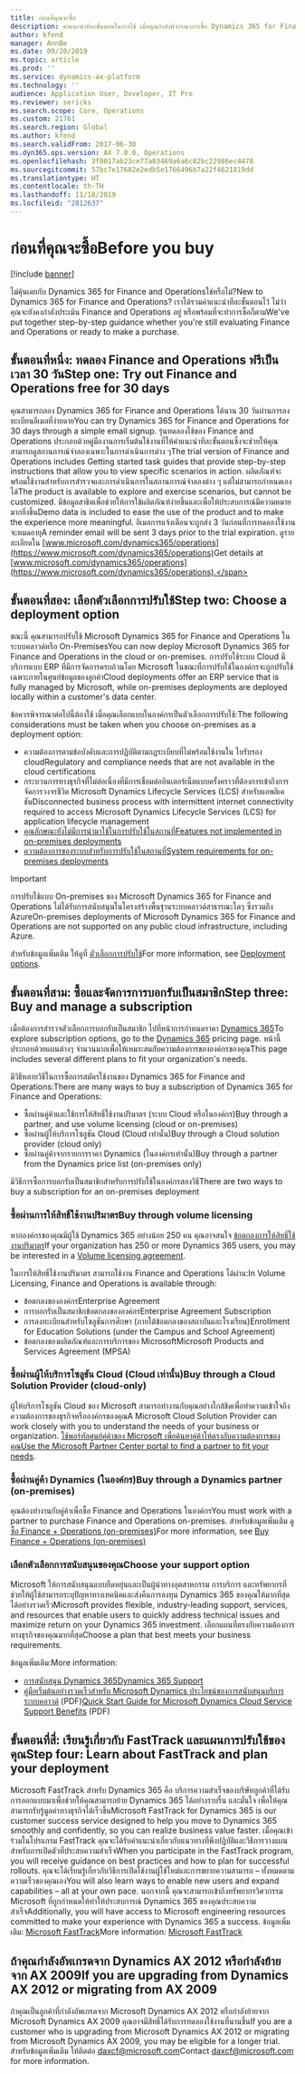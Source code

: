 ```yaml
---
title: ก่อนที่คุณจะซื้อ
description: คำแนะนำทีละขั้นตอนในการใช้ เมื่อคุณกำลังพิจารณาการซื้อ Dynamics 365 for Finance and Operations
author: kfend
manager: AnnBe
ms.date: 09/20/2019
ms.topic: article
ms.prod: ''
ms.service: dynamics-ax-platform
ms.technology: ''
audience: Application User, Developer, IT Pro
ms.reviewer: sericks
ms.search.scope: Core, Operations
ms.custom: 21761
ms.search.region: Global
ms.author: kfend
ms.search.validFrom: 2017-06-30
ms.dyn365.ops.version: AX 7.0.0, Operations
ms.openlocfilehash: 3f8017ab23ce77a03469a6a6c82bc22986ec4478
ms.sourcegitcommit: 57bc7e17682e2edb5e1766496b7a22f4621819dd
ms.translationtype: HT
ms.contentlocale: th-TH
ms.lasthandoff: 11/18/2019
ms.locfileid: "2812637"
---
```

# <a name="before-you-buy"></a><span data-ttu-id="f1087-103">ก่อนที่คุณจะซื้อ</span><span class="sxs-lookup"><span data-stu-id="f1087-103">Before you buy</span></span>

[!include [banner](../includes/banner.md)]

<span data-ttu-id="f1087-104">ไม่คุ้นเคยกับ Dynamics 365 for Finance and Operationsใช่หรือไม่?</span><span class="sxs-lookup"><span data-stu-id="f1087-104">New to Dynamics 365 for Finance and Operations?</span></span> <span data-ttu-id="f1087-105">เราได้รวมคำแนะนำทีละขั้นตอนไว้ ไม่ว่าคุณจะยังคงกำลังประเมิน Finance and Operations อยู่ หรือพร้อมที่จะทำการซื้อก็ตาม</span><span class="sxs-lookup"><span data-stu-id="f1087-105">We've put together step-by-step guidance whether you're still evaluating Finance and Operations or ready to make a purchase.</span></span>

## <a name="step-one-try-out-finance-and-operations-free-for-30-days"></a><span data-ttu-id="f1087-106">ขั้นตอนที่หนึ่ง: ทดลอง Finance and Operations ฟรีเป็นเวลา 30 วัน</span><span class="sxs-lookup"><span data-stu-id="f1087-106">Step one: Try out Finance and Operations free for 30 days</span></span>

<span data-ttu-id="f1087-107">คุณสามารถลอง Dynamics 365 for Finance and Operations ได้นาน 30 วันผ่านการลงทะเบียนอีเมลที่ง่ายดาย</span><span class="sxs-lookup"><span data-stu-id="f1087-107">You can try Dynamics 365 for Finance and Operations for 30 days through a simple email signup.</span></span> <span data-ttu-id="f1087-108">รุ่นทดลองใช้ของ Finance and Operations ประกอบด้วยคู่มืองานการเริ่มต้นใช้งานที่ให้คำแนะนำทีละขั้นตอนซึ่งจะช่วยให้คุณสามารถดูสถานการณ์จำลองเฉพาะในการดำเนินการต่าง ๆ</span><span class="sxs-lookup"><span data-stu-id="f1087-108">The trial version of Finance and Operations includes Getting started task guides that provide step-by-step instructions that allow you to view specific scenarios in action.</span></span> <span data-ttu-id="f1087-109">ผลิตภัณฑ์จะพร้อมใช้งานสำหรับการสำรวจและการดำเนินการในสถานการณ์จำลองต่าง ๆ แต่ไม่สามารถกำหนดเองได้</span><span class="sxs-lookup"><span data-stu-id="f1087-109">The product is available to explore and exercise scenarios, but cannot be customized.</span></span> <span data-ttu-id="f1087-110">มีข้อมูลสาธิตเพื่อช่วยให้การใช้ผลิตภัณฑ์ง่ายขึ้นและเพื่อให้ประสบการณ์มีความหมายมากยิ่งขึ้น</span><span class="sxs-lookup"><span data-stu-id="f1087-110">Demo data is included to ease the use of the product and to make the experience more meaningful.</span></span> <span data-ttu-id="f1087-111">อีเมลการแจ้งเตือนจะถูกส่ง 3 วันก่อนที่การทดลองใช้งานจะหมดอายุ</span><span class="sxs-lookup"><span data-stu-id="f1087-111">A reminder email will be sent 3 days prior to the trial expiration.</span></span> <span data-ttu-id="f1087-112">ดูรายละเอียดใน [www.microsoft.com/dynamics365/operations](https://www.microsoft.com/dynamics365/operations)</span><span class="sxs-lookup"><span data-stu-id="f1087-112">Get details at [www.microsoft.com/dynamics365/operations](https://www.microsoft.com/dynamics365/operations).</span></span>

## <a name="step-two-choose-a-deployment-option"></a><span data-ttu-id="f1087-113">ขั้นตอนที่สอง: เลือกตัวเลือกการปรับใช้</span><span class="sxs-lookup"><span data-stu-id="f1087-113">Step two: Choose a deployment option</span></span>

<span data-ttu-id="f1087-114">ขณะนี้ คุณสามารถปรับใช้ Microsoft Dynamics 365 for Finance and Operations ในระบบคลาวด์หรือ On-Premises</span><span class="sxs-lookup"><span data-stu-id="f1087-114">You can now deploy Microsoft Dynamics 365 for Finance and Operations in the cloud or on-premises.</span></span> <span data-ttu-id="f1087-115">การปรับใช้ระบบ Cloud มีบริการแบบ ERP ที่มีการจัดการครบถ้วนโดย Microsoft ในขณะที่การปรับใช้ในองค์กรจะถูกปรับใช้เฉพาะภายในศูนย์ข้อมูลของลูกค้า</span><span class="sxs-lookup"><span data-stu-id="f1087-115">Cloud deployments offer an ERP service that is fully managed by Microsoft, while on-premises deployments are deployed locally within a customer's data center.</span></span>

<span data-ttu-id="f1087-116">ข้อควรพิจารณาต่อไปนี้ต้องใช้ เมื่อคุณเลือกแบบในองค์กรเป็นตัวเลือกการปรับใช้:</span><span class="sxs-lookup"><span data-stu-id="f1087-116">The following considerations must be taken when you choose on-premises as a deployment option:</span></span>

- <span data-ttu-id="f1087-117">ความต้องการตามข้อบังคับและการปฏิบัติตามกฎระเบียบที่ไม่พร้อมใช้งานใน ใบรับรอง cloud</span><span class="sxs-lookup"><span data-stu-id="f1087-117">Regulatory and compliance needs that are not available in the cloud certifications</span></span>
- <span data-ttu-id="f1087-118">กระบวนการทางธุรกิจที่ไม่ต่อเนื่องที่มีการเชื่อมต่ออินเตอร์เน็ตแบบครั้งคราวที่ต้องการเข้าถึงการจัดการวงจรชีวิต Microsoft Dynamics Lifecycle Services (LCS) สำหรับแอพลิเคชัน</span><span class="sxs-lookup"><span data-stu-id="f1087-118">Disconnected business process with intermittent internet connectivity required to access Microsoft Dynamics Lifecycle Services (LCS) for application lifecycle management</span></span>
- [<span data-ttu-id="f1087-119">คุณลักษณะยังไม่มีการนำมาใช้ในการปรับใช้ในสถานที่</span><span class="sxs-lookup"><span data-stu-id="f1087-119">Features not implemented in on-premises deployments</span></span>](features-not-implemented-on-prem.md)
- [<span data-ttu-id="f1087-120">ความต้องการของระบบสำหรับการปรับใช้ในสถานที่</span><span class="sxs-lookup"><span data-stu-id="f1087-120">System requirements for on-premises deployments</span></span>](system-requirements-on-prem.md#minimum-infrastructure-requirements)

> [!IMPORTANT]
> <span data-ttu-id="f1087-121">การปรับใช้แบบ On-premises ของ Microsoft Dynamics 365 for Finance and Operations ไม่ได้รับการสนับสนุนในโครงสร้างพื้นฐานระบบคลาวด์สาธารณะใดๆ ซึ่งรวมถึง Azure</span><span class="sxs-lookup"><span data-stu-id="f1087-121">On-premises deployments of Microsoft Dynamics 365 for Finance and Operations are not supported on any public cloud infrastructure, including Azure.</span></span>

<span data-ttu-id="f1087-122">สำหรับข้อมูลเพิ่มเติม ให้ดูที่ [ตัวเลือกการปรับใช้](../../dev-itpro/deployment/choose-deployment-type.md)</span><span class="sxs-lookup"><span data-stu-id="f1087-122">For more information, see [Deployment options](../../dev-itpro/deployment/choose-deployment-type.md).</span></span>

## <a name="step-three-buy-and-manage-a-subscription"></a><span data-ttu-id="f1087-123">ขั้นตอนที่สาม: ซื้อและจัดการการบอกรับเป็นสมาชิก</span><span class="sxs-lookup"><span data-stu-id="f1087-123">Step three: Buy and manage a subscription</span></span>

<span data-ttu-id="f1087-124">เมื่อต้องการสำรวจตัวเลือกการบอกรับเป็นสมาชิก ไปที่หน้าการกำหนดราคา [Dynamics 365](https://www.microsoft.com/dynamics365/pricing)</span><span class="sxs-lookup"><span data-stu-id="f1087-124">To explore subscription options, go to the [Dynamics 365](https://www.microsoft.com/dynamics365/pricing) pricing page.</span></span> <span data-ttu-id="f1087-125">หน้านี้ประกอบด้วยแผนต่างๆ จำนวนมากเพื่อให้เหมาะสมกับความต้องการขององค์กรของคุณ</span><span class="sxs-lookup"><span data-stu-id="f1087-125">This page includes several different plans to fit your organization's needs.</span></span>

<span data-ttu-id="f1087-126">มีวิธีหลายวิธีในการซื้อการสมัครใช้งานของ Dynamics 365 for Finance and Operations:</span><span class="sxs-lookup"><span data-stu-id="f1087-126">There are many ways to buy a subscription of Dynamics 365 for Finance and Operations:</span></span>

- <span data-ttu-id="f1087-127">ซื้อผ่านคู่ค้าและใช้การให้สิทธิ์ใช้งานปริมาตร (ระบบ Cloud หรือในองค์กร)</span><span class="sxs-lookup"><span data-stu-id="f1087-127">Buy through a partner, and use volume licensing (cloud or on-premises)</span></span>
- <span data-ttu-id="f1087-128">ซื้อผ่านผู้ให้บริการโซลูชัน Cloud (Cloud เท่านั้น)</span><span class="sxs-lookup"><span data-stu-id="f1087-128">Buy through a Cloud solution provider (cloud only)</span></span>
- <span data-ttu-id="f1087-129">ซื้อผ่านคู่ค้าจากรายการราคา Dynamics (ในองค์กรเท่านั้น)</span><span class="sxs-lookup"><span data-stu-id="f1087-129">Buy through a partner from the Dynamics price list (on-premises only)</span></span>

<span data-ttu-id="f1087-130">มีวิธีการซื้อการบอกรับเป็นสมาชิกสำหรับการปรับใช้ในองค์กรสองวิธี</span><span class="sxs-lookup"><span data-stu-id="f1087-130">There are two ways to buy a subscription for an on-premises deployment</span></span>

### <a name="buy-through-volume-licensing"></a><span data-ttu-id="f1087-131">ซื้อผ่านการให้สิทธิ์ใช้งานปริมาตร</span><span class="sxs-lookup"><span data-stu-id="f1087-131">Buy through volume licensing</span></span>

<span data-ttu-id="f1087-132">หากองค์กรของคุณมีผู้ใช้ Dynamics 365 อย่างน้อย 250 คน คุณอาจสนใจ [ข้อตกลงการให้สิทธิ์ใช้งานปริมาตร](https://www.microsoft.com/Licensing/product-licensing/dynamics365)</span><span class="sxs-lookup"><span data-stu-id="f1087-132">If your organization has 250 or more Dynamics 365 users, you may be interested in a [Volume licensing agreement](https://www.microsoft.com/Licensing/product-licensing/dynamics365).</span></span>

<span data-ttu-id="f1087-133">ในการให้สิทธิ์ใช้งานปริมาตร สามารถใช้งาน Finance and Operations ได้ผ่าน:</span><span class="sxs-lookup"><span data-stu-id="f1087-133">In Volume Licensing, Finance and Operations is available through:</span></span>

- <span data-ttu-id="f1087-134">ข้อตกลงขององค์กร</span><span class="sxs-lookup"><span data-stu-id="f1087-134">Enterprise Agreement</span></span>
- <span data-ttu-id="f1087-135">การบอกรับเป็นสมาชิกข้อตกลงขององค์กร</span><span class="sxs-lookup"><span data-stu-id="f1087-135">Enterprise Agreement Subscription</span></span>
- <span data-ttu-id="f1087-136">การลงทะเบียนสำหรับโซลูชันการศึกษา (ภายใต้ข้อตกลงของสถาบันและโรงเรียน)</span><span class="sxs-lookup"><span data-stu-id="f1087-136">Enrollment for Education Solutions (under the Campus and School Agreement)</span></span>
- <span data-ttu-id="f1087-137">ข้อตกลงของผลิตภัณฑ์และการบริการของ Microsoft</span><span class="sxs-lookup"><span data-stu-id="f1087-137">Microsoft Products and Services Agreement (MPSA)</span></span>

### <a name="buy-through-a-cloud-solution-provider-cloud-only"></a><span data-ttu-id="f1087-138">ซื้อผ่านผู้ให้บริการโซลูชัน Cloud (Cloud เท่านั้น)</span><span class="sxs-lookup"><span data-stu-id="f1087-138">Buy through a Cloud Solution Provider (cloud-only)</span></span>

<span data-ttu-id="f1087-139">ผู้ให้บริการโซลูชัน Cloud ของ Microsoft สามารถทำงานกับคุณอย่างใกล้ชิดเพื่อทำความเข้าใจถึงความต้องการของธุรกิจหรือองค์กรของคุณ</span><span class="sxs-lookup"><span data-stu-id="f1087-139">A Microsoft Cloud Solution Provider can work closely with you to understand the needs of your business or organization.</span></span> <span data-ttu-id="f1087-140">[ใช้พอร์ทัลศูนย์คู่ค้าของ Microsoft เพื่อค้นหาคู่ค้าให้ตรงกับความต้องการของคุณ](https://partnercenter.microsoft.com/partner/home)</span><span class="sxs-lookup"><span data-stu-id="f1087-140">[Use the Microsoft Partner Center portal to find a partner to fit your needs](https://partnercenter.microsoft.com/partner/home).</span></span>

### <a name="buy-through-a-dynamics-partner-on-premises"></a><span data-ttu-id="f1087-141">ซื้อผ่านคู่ค้า Dynamics (ในองค์กร)</span><span class="sxs-lookup"><span data-stu-id="f1087-141">Buy through a Dynamics partner (on-premises)</span></span>

<span data-ttu-id="f1087-142">คุณต้องทำงานกับคู่ค้าเพื่อซื้อ Finance and Operations ในองค์กร</span><span class="sxs-lookup"><span data-stu-id="f1087-142">You must work with a partner to purchase Finance and Operations on-premises.</span></span> <span data-ttu-id="f1087-143">สำหรับข้อมูลเพิ่มเติม ดู [ซื้อ Finance + Operations (on-premises)](purchase-on-premises.md)</span><span class="sxs-lookup"><span data-stu-id="f1087-143">For more information, see [Buy Finance + Operations (on-premises)](purchase-on-premises.md)</span></span>

### <a name="choose-your-support-option"></a><span data-ttu-id="f1087-144">เลือกตัวเลือกการสนับสนุนของคุณ</span><span class="sxs-lookup"><span data-stu-id="f1087-144">Choose your support option</span></span>

<span data-ttu-id="f1087-145">Microsoft ให้การสนับสนุนแบบยืดหยุ่นและเป็นผู้นำทางอุตสาหกรรม การบริการ และทรัพยากรที่ช่วยให้ผู้ใช้สามารถระบุปัญหาทางเทคนิคและส่งคืนการลงทุน Dynamics 365 ของคุณให้มากที่สุดได้อย่างรวดเร็ว</span><span class="sxs-lookup"><span data-stu-id="f1087-145">Microsoft provides flexible, industry-leading support, services, and resources that enable users to quickly address technical issues and maximize return on your Dynamics 365 investment.</span></span> <span data-ttu-id="f1087-146">เลือกแผนที่ตรงกับความต้องการทางธุรกิจของคุณมากที่สุด</span><span class="sxs-lookup"><span data-stu-id="f1087-146">Choose a plan that best meets your business requirements.</span></span>

<span data-ttu-id="f1087-147">ข้อมูลเพิ่มเติม:</span><span class="sxs-lookup"><span data-stu-id="f1087-147">More information:</span></span>

- [<span data-ttu-id="f1087-148">การสนับสนุน Dynamics 365</span><span class="sxs-lookup"><span data-stu-id="f1087-148">Dynamics 365 Support</span></span>](https://www.microsoft.com/dynamics365/support)
- <span data-ttu-id="f1087-149">[คู่มือเริ่มต้นอย่างรวดเร็วสำหรับ Microsoft Dynamics ประโยชน์ของการสนับสนุนบริการระบบคลาวด์](https://go.microsoft.com/fwlink/?LinkId=530335) (PDF)</span><span class="sxs-lookup"><span data-stu-id="f1087-149">[Quick Start Guide for Microsoft Dynamics Cloud Service Support Benefits](https://go.microsoft.com/fwlink/?LinkId=530335) (PDF)</span></span>

## <a name="step-four-learn-about-fasttrack-and-plan-your-deployment"></a><span data-ttu-id="f1087-150">ขั้นตอนที่สี่: เรียนรู้เกี่ยวกับ FastTrack และแผนการปรับใช้ของคุณ</span><span class="sxs-lookup"><span data-stu-id="f1087-150">Step four: Learn about FastTrack and plan your deployment</span></span>

<span data-ttu-id="f1087-151">Microsoft FastTrack สำหรับ Dynamics 365 คือ บริการความสำเร็จของบริษัทลูกค้าที่ได้รับการออกแบบมาเพื่อช่วยให้คุณสามารถย้าย Dynamics 365 ได้อย่างราบรื่น และมั่นใจ เพื่อให้คุณสามารถรับรู้มูลค่าทางธุรกิจได้เร็วขึ้น</span><span class="sxs-lookup"><span data-stu-id="f1087-151">Microsoft FastTrack for Dynamics 365 is our customer success service designed to help you move to Dynamics 365 smoothly and confidently, so you can realize business value faster.</span></span> <span data-ttu-id="f1087-152">เมื่อคุณเข้าร่วมในโปรแกรม FastTrack คุณจะได้รับคำแนะนำเกี่ยวกับแนวทางที่พึงปฏิบัติและวิธีการวางแผนสำหรับการเปิดตัวที่ประสบความสำเร็จ</span><span class="sxs-lookup"><span data-stu-id="f1087-152">When you participate in the FastTrack program, you will receive guidance on best practices and how to plan for successful rollouts.</span></span> <span data-ttu-id="f1087-153">คุณจะได้เรียนรู้เกี่ยวกับวิธีการเปิดใช้งานผู้ใช้ใหม่และการขยายความสามารถ – ทั้งหมดตามความเร็วของคุณเอง</span><span class="sxs-lookup"><span data-stu-id="f1087-153">You will also learn ways to enable new users and expand capabilities – all at your own pace.</span></span> <span data-ttu-id="f1087-154">นอกจากนี้ คุณจะสามารถเข้าถึงทรัพยากรวิศวกรรม Microsoft ที่ถูกกำหนดให้ทำให้ประสบการณ์ Dynamics 365 ของคุณประสบความสำเร็จ</span><span class="sxs-lookup"><span data-stu-id="f1087-154">Additionally, you will have access to Microsoft engineering resources committed to make your experience with Dynamics 365 a success.</span></span> <span data-ttu-id="f1087-155">ข้อมูลเพิ่มเติม: [Microsoft FastTrack](fasttrack-dynamics-365-overview.md)</span><span class="sxs-lookup"><span data-stu-id="f1087-155">More information: [Microsoft FastTrack](fasttrack-dynamics-365-overview.md)</span></span>

## <a name="if-you-are-upgrading-from-dynamics-ax-2012-or-migrating-from-ax-2009"></a><span data-ttu-id="f1087-156">ถ้าคุณกำลังอัพเกรดจาก Dynamics AX 2012 หรือกำลังย้ายจาก AX 2009</span><span class="sxs-lookup"><span data-stu-id="f1087-156">If you are upgrading from Dynamics AX 2012 or migrating from AX 2009</span></span>

<span data-ttu-id="f1087-157">ถ้าคุณเป็นลูกค้าที่กำลังอัพเกรดจาก Microsoft Dynamics AX 2012 หรือกำลังย้ายจาก Microsoft Dynamics AX 2009 คุณอาจมีสิทธิ์ได้รับการทดลองใช้งานที่นานขึ้น</span><span class="sxs-lookup"><span data-stu-id="f1087-157">If you are a customer who is upgrading from Microsoft Dynamics AX 2012 or migrating from Microsoft Dynamics AX 2009, you may be eligible for a longer trial.</span></span> <span data-ttu-id="f1087-158">สำหรับข้อมูลเพิ่มเติม ให้ติดต่อ <daxcf@microsoft.com></span><span class="sxs-lookup"><span data-stu-id="f1087-158">Contact <daxcf@microsoft.com> for more information.</span></span>
